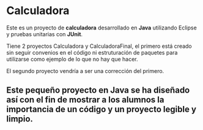 # Calculadora

Este es un proyecto de **calculadora** desarrollado en **Java** utilizando Eclipse y pruebas unitarias con **JUnit**.

Tiene 2 proyectos Calculadora y CalculadoraFinal, el primero está creado sin seguir convenios en el código ni estruturación de paquetes para utilizarse como ejemplo de lo que no hay que hacer.

El segundo proyecto vendría a ser una corrección del primero.

Este pequeño proyecto en Java se ha diseñado así con el fin de mostrar a los alumnos la importancia de un código y un proyecto legible y limpio.
---


